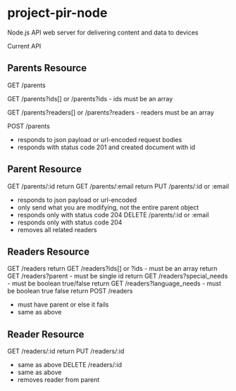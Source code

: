 project-pir-node
================

Node.js API web server for delivering content and data to devices

Current API

## Parents Resource
GET /parents

GET /parents?ids[] or /parents?ids  - ids must be an array

GET /parents?readers[] or /parents?readers - readers must be an array

POST /parents  
 - responds to json payload or url-encoded request bodies
 - responds with status code 201 and created document with id

## Parent Resource
GET /parents/:id  return
GET /parents/:email  return
PUT /parents/:id or :email  
 - responds to json payload or url-encoded
 - only send what you are modifying, not the entire parent object
 - responds only with status code 204
DELETE /parents/:id or :email  
 - responds only with status code 204
 - removes all related readers
 
## Readers Resource
GET /readers  return
GET /readers?ids[] or ?ids - must be an array  return
GET /readers?parent - must be single id  return
GET /readers?special\_needs - must be boolean true/false  return
GET /readers?language\_needs - must be boolean true false  return
POST /readers  
 - must have parent or else it fails
 - same as above

## Reader Resource
GET /readers/:id  return
PUT /readers/:id
 - same as above
DELETE /readers/:id  
 - same as above
 - removes reader from parent

